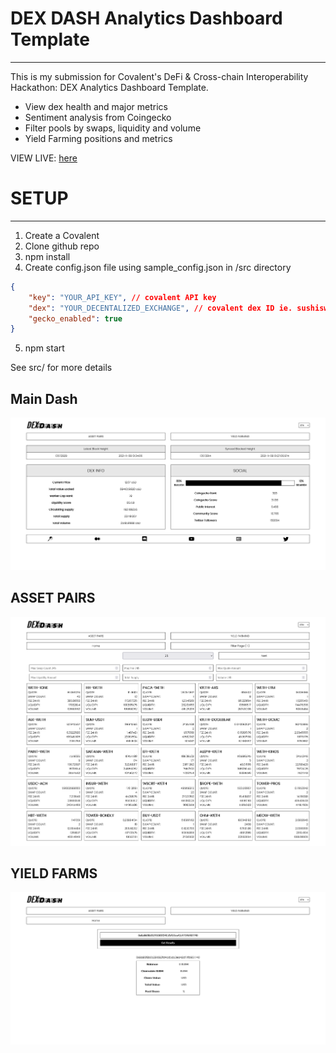 # DEX DASH Analytics Dashboard Template
-------------------------------------

This is my submission for Covalent's DeFi & Cross-chain Interoperability Hackathon: DEX Analytics Dashboard Template.

- View dex health and major metrics
- Sentiment analysis from Coingecko
- Filter pools by swaps, liquidity and volume
- Yield Farming positions and metrics

VIEW LIVE: [here](https://agitated-wescoff-28270c.netlify.app/)

# SETUP
------

1. Create a Covalent
2. Clone github repo
3. npm install
4. Create config.json file using sample_config.json in /src directory
```json
{
    "key": "YOUR_API_KEY", // covalent API key
    "dex": "YOUR_DECENTALIZED_EXCHANGE", // covalent dex ID ie. sushiswap 
    "gecko_enabled": true
}
```
5. npm start

See src/ for more details

## Main Dash
![alt text](https://github.com/DTIV/DexDash/blob/d6d0df0eac11ea9b91545cb0624959f58a34b0f0/img/img1.png)

## ASSET PAIRS
![alt text](https://github.com/DTIV/DexDash/blob/067470b8b5ed12a4f07f0f2adb9270176b83f43c/img/img2.png)

## YIELD FARMS
![alt text](https://github.com/DTIV/DexDash/blob/067470b8b5ed12a4f07f0f2adb9270176b83f43c/img/img3.png)